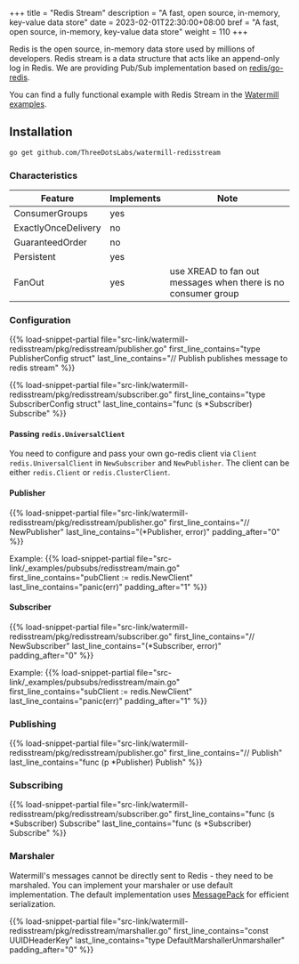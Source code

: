 +++
title = "Redis Stream"
description = "A fast, open source, in-memory, key-value data store"
date = 2023-02-01T22:30:00+08:00
bref = "A fast, open source, in-memory, key-value data store"
weight = 110
+++

Redis is the open source, in-memory data store used by millions of developers. Redis stream is a data structure that acts like an append-only log in Redis. We are providing Pub/Sub implementation based on [redis/go-redis](https://github.com/redis/go-redis).

You can find a fully functional example with Redis Stream in the [Watermill examples](https://github.com/ThreeDotsLabs/watermill/tree/master/_examples/pubsubs/redisstream).

## Installation

```bash
go get github.com/ThreeDotsLabs/watermill-redisstream
```

### Characteristics

| Feature | Implements | Note |
| ------- | ---------- | ---- |
| ConsumerGroups | yes | |
| ExactlyOnceDelivery | no | |
| GuaranteedOrder | no | |
| Persistent | yes | |
| FanOut | yes | use XREAD to fan out messages when there is no consumer group |

### Configuration
{{% load-snippet-partial file="src-link/watermill-redisstream/pkg/redisstream/publisher.go" first_line_contains="type PublisherConfig struct" last_line_contains="// Publish publishes message to redis stream" %}}

{{% load-snippet-partial file="src-link/watermill-redisstream/pkg/redisstream/subscriber.go" first_line_contains="type SubscriberConfig struct" last_line_contains="func (s *Subscriber) Subscribe" %}}

#### Passing `redis.UniversalClient`

You need to configure and pass your own go-redis client via `Client redis.UniversalClient` in `NewSubscriber` and `NewPublisher`. The client can be either `redis.Client` or `redis.ClusterClient`.

#### Publisher
{{% load-snippet-partial file="src-link/watermill-redisstream/pkg/redisstream/publisher.go" first_line_contains="// NewPublisher" last_line_contains="(*Publisher, error)" padding_after="0" %}}

Example:
{{% load-snippet-partial file="src-link/_examples/pubsubs/redisstream/main.go" first_line_contains="pubClient := redis.NewClient" last_line_contains="panic(err)" padding_after="1" %}}


#### Subscriber
{{% load-snippet-partial file="src-link/watermill-redisstream/pkg/redisstream/subscriber.go" first_line_contains="// NewSubscriber" last_line_contains="(*Subscriber, error)" padding_after="0" %}}

Example:
{{% load-snippet-partial file="src-link/_examples/pubsubs/redisstream/main.go" first_line_contains="subClient := redis.NewClient" last_line_contains="panic(err)" padding_after="1" %}}


### Publishing

{{% load-snippet-partial file="src-link/watermill-redisstream/pkg/redisstream/publisher.go" first_line_contains="// Publish" last_line_contains="func (p *Publisher) Publish" %}}

### Subscribing

{{% load-snippet-partial file="src-link/watermill-redisstream/pkg/redisstream/subscriber.go" first_line_contains="func (s *Subscriber) Subscribe" last_line_contains="func (s *Subscriber) Subscribe" %}}

### Marshaler

Watermill's messages cannot be directly sent to Redis - they need to be marshaled. You can implement your marshaler or use default implementation. The default implementation uses [MessagePack](https://msgpack.org/index.html) for efficient serialization.

{{% load-snippet-partial file="src-link/watermill-redisstream/pkg/redisstream/marshaller.go" first_line_contains="const UUIDHeaderKey" last_line_contains="type DefaultMarshallerUnmarshaller" padding_after="0" %}}
